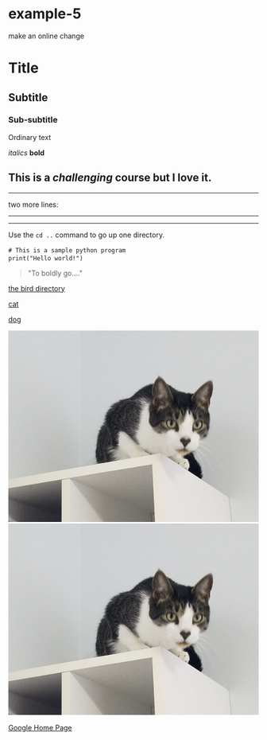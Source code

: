 # example-5

make an online change

# Title

## Subtitle

### Sub-subtitle

Ordinary text

_italics_
**bold**

## This is a _challenging_ course but I **love** it.

---

two more lines:

---

---

Use the `cd ..` command to go up one directory.

```
# This is a sample python program
print("Hello world!")
```

> "To boldly go...."

[the bird directory](bird)

[cat](cat)

[dog](dog)

![Paxil](paxil.png)
![His twin](paxil2.png)

[Google Home Page](http://google.com)
